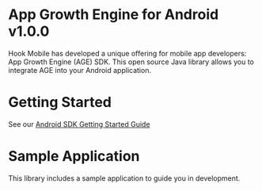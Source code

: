 # App Growth Engine for Android v1.0.0

Hook Mobile has developed a unique offering for mobile app developers: App Growth Engine (AGE) SDK.
This open source Java library allows you to integrate AGE into your Android application.


# Getting Started

See our <a href="http://hookmobile.com/android-tutorial.html">Android SDK Getting Started Guide</a>


# Sample Application

This library includes a sample application to guide you in development.

